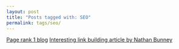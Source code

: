 ```yaml
---
layout: post
title: "Posts tagged with: SEO"
permalink: tags/seo/
---
```

[Page rank 1 blog](/2012/02/page-rank-1-blog)
[Interesting link building article by Nathan Bunney](/2012/01/interesting-link-building-article-by)
